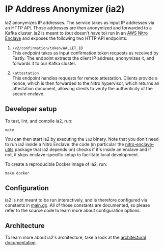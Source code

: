 IP Address Anonymizer (ia2)
===========================

ia2 anonymizes IP addresses.  The service takes as input IP addresses via an
HTTP API.  Those addresses are then anonymized and forwarded to a Kafka cluster.
ia2 is meant to (but doesn't have to) run in an [AWS Nitro
Enclave](https://aws.amazon.com/ec2/nitro/nitro-enclaves/) and exposes the
following two HTTP API endpoints:

1. `/v2/confirmation/token/WALLET_ID`  
  This endpoint takes as input confirmation token requests as received by
  Fastly.  The endpoint extracts the client IP address, anonymizes it, and
  forwards it to our Kafka cluster.

2. `/attestation`  
  This endpoint handles requests for remote attestation.  Clients provide a
  nonce, which is then forwarded to the Nitro hypervisor, which returns an
  attestation document, allowing clients to verify the authenticity of the
  secure enclave.

Developer setup
---------------

To test, lint, and compile ia2, run:

    make

You can then start ia2 by executing the `ia2` binary.  Note that you don't need
to run ia2 inside a Nitro Enclave: the code (in particular the
[nitro-enclave-utils](https://github.com/brave-experiments/nitro-enclave-utils)
package that ia2 depends on) checks if it's inside an enclave and if not, it
skips enclave-specific setup to facilitate local development.

To create a reproducible Docker image of ia2, run:

    make docker

Configuration
-------------

ia2 is not meant to be run interactively, and is therefore configured via
constants in [main.go](main.go).  All of those constants are documented, so
please refer to the source code to learn more about configuration options.

Architecture
------------

To learn more about ia2's architecture, take a look at the [architectural
documentation](doc/architecture.md).
